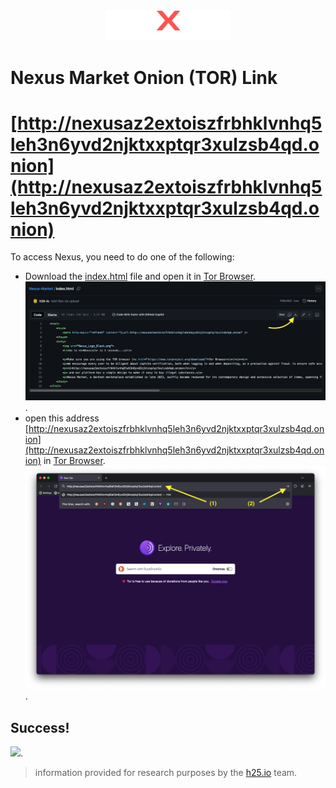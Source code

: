 <center>

<img src="Nexus_Logo.png" width="200">

</center>

# Nexus Market Onion (TOR) Link
# [http://nexusaz2extoiszfrbhklvnhq5leh3n6yvd2njktxxptqr3xulzsb4qd.onion](http://nexusaz2extoiszfrbhklvnhq5leh3n6yvd2njktxxptqr3xulzsb4qd.onion)

To access Nexus, you need to do one of the following:
- Download the [index.html](index.html) file and open it in [Tor Browser](https://www.torproject.org/download/).
 <img src="Nexus_Link_index_html.png" width="800">.
- open this address [http://nexusaz2extoiszfrbhklvnhq5leh3n6yvd2njktxxptqr3xulzsb4qd.onion](http://nexusaz2extoiszfrbhklvnhq5leh3n6yvd2njktxxptqr3xulzsb4qd.onion) in [Tor Browser](https://www.torproject.org/download/).
 <img src="Nexus_Link_index_html_url.png" width="800">.

## Success!

 <img src="Nexus_index.html_products_p.png" width="800">.

> information provided for research purposes by the [h25.io](https://h25.io/dark-web/nexus-market/) team.
